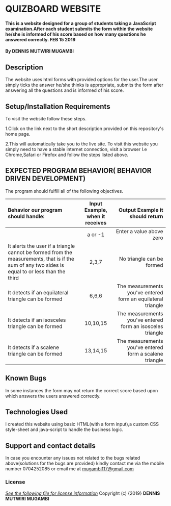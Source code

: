 # QUIZBOARD WEBSITE
#### This is a website designed for a group of students taking a JavaScript examination.After each student submits the form within the website he/she is informed of his score based on how many questions he answered correctly. FEB 15 2019
#### By **DENNIS MUTWIRI MUGAMBI**
## Description
The website uses html forms with provided options for the user.The user simply ticks the answer he/she thinks is appropriate, submits the form after answering all the questions and is informed of his score.
## Setup/Installation Requirements
To visit the website follow these steps.

1.Click on the link next to the short description provided on this repository's home page.

2.This will automatically take you to the live site.
To visit this website you simply need to have a stable internet connection, visit a browser I.e Chrome,Safari or Firefox and follow the steps listed above.

## EXPECTED PROGRAM BEHAVIOR( BEHAVIOR DRIVEN DEVELOPMENT)
The program should fulfill all of the following objectives.


| Behavior our program should handle:| Input Example, when it receives| Output Example it should return     |
| :------------- | :----------: | -----------: |
| | a or -1   | Enter a value above zero  |
| It alerts the user if a triangle cannot be formed from the measurements, that is if the sum of any two sides is equal to or less than the third  | 2,3,7 | No triangle can be formed |
| It detects if an equilateral triangle can be formed |6,6,6 |The measurements you've entered form an equilateral triangle|
| It detects if an isosceles triangle can be formed|10,10,15|The measurements you've entered form an isosceles triangle|
| It detects if a scalene triangle can be formed|13,14,15|The measurements you've entered form a scalene triangle|
## Known Bugs
In some instances the form may not return the correct score based upon which answers the users answered correctly.  
## Technologies Used
I created this website using basic HTML(with a form input),a custom CSS style-sheet and java-script to handle the business logic.
## Support and contact details
In case you encounter any issues not related to the bugs related above(solutions for the bugs are provided) kindly contact me via the mobile number 0704252085 or email me at mugambi117@gmail.com
### License
*[See the following file for license information](License.md)*
Copyright (c) {2019} **DENNIS MUTWIRI MUGAMBI**
